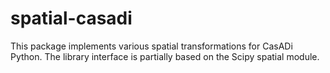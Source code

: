 # spatial-casadi

This package implements various spatial transformations for CasADi Python.
The library interface is partially based on the Scipy spatial module.
